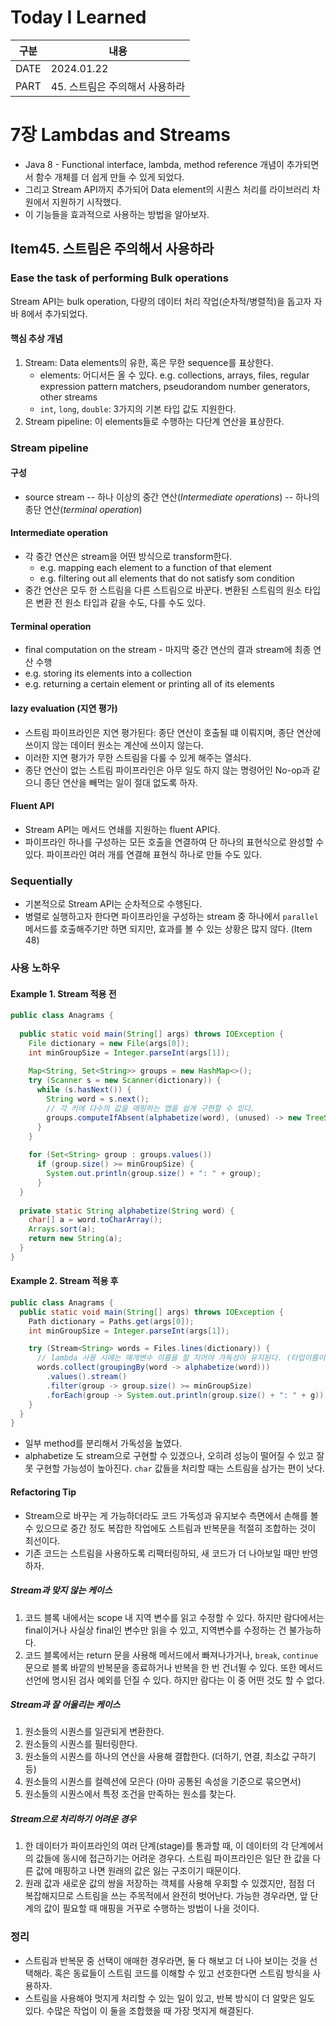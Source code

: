 # Today I Learned

| 구분 | 내용                     |
| ---- | -----------------------|
| DATE | 2024.01.22             |
| PART | 45. 스트림은 주의해서 사용하라  |

# 7장 Lambdas and Streams
* Java 8 - Functional interface, lambda, method reference 개념이 추가되면서 함수 개체를 더 쉽게 만들 수 있게 되었다. 
* 그리고 Stream API까지 추가되어 Data element의 시퀀스 처리를 라이브러리 차원에서 지원하기 시작했다. 
* 이 기능들을 효과적으로 사용하는 방법을 알아보자. 


## Item45. 스트림은 주의해서 사용하라 

### Ease the task of performing Bulk operations 
Stream API는 bulk operation, 다량의 데이터 처리 작업(순차적/병렬적)을 돕고자 자바 8에서 추가되었다. 

#### 핵심 추상 개념
1. Stream: Data elements의 유한, 혹은 무한 sequence를 표상한다. 
    * elements: 어디서든 올 수 있다. e.g. collections, arrays, files, regular expression pattern matchers, pseudorandom number generators, other streams
    * `int`, `long`, `double`: 3가지의 기본 타입 값도 지원한다.
2. Stream pipeline: 이 elements들로 수행하는 다단계 연산을 표상한다. 

### Stream pipeline 
#### 구성
* source stream -- 하나 이상의 중간 연산(*Intermediate operations*) -- 하나의 종단 연산(*terminal operation*)

#### Intermediate operation
* 각 중간 연산은 stream을 어떤 방식으로 transform한다. 
    * e.g. mapping each element to a function of that element
    * e.g. filtering out all elements that do not satisfy som condition 
* 중간 연산은 모두 한 스트림을 다른 스트림으로 바꾼다. 변환된 스트림의 원소 타입은 변환 전 원소 타입과 같을 수도, 다를 수도 있다. 

#### Terminal operation
* final computation on the stream - 마지막 중간 연산의 결과 stream에 최종 연산 수행 
* e.g. storing its elements into a collection
* e.g. returning a certain element or printing all of its elements

#### lazy evaluation (지연 평가)
* 스트림 파이프라인은 지연 평가된다: 종단 연산이 호출될 떄 이뤄지며, 종단 연산에 쓰이지 않는 데이터 원소는 계산에 쓰이지 않는다. 
* 이러한 지연 평가가 무한 스트림을 다룰 수 있게 해주는 열쇠다. 
* 종단 연산이 없는 스트림 파이프라인은 아무 일도 하지 않는 명령어인 No-op과 같으니 종단 연산을 빼먹는 일이 절대 없도록 하자. 

#### Fluent API
* Stream API는 메서드 연쇄를 지원하는 fluent API다. 
* 파이프라인 하나를 구성하는 모든 호출을 연결하여 단 하나의 표현식으로 완성할 수 있다. 파이프라인 여러 개를 연결해 표현식 하나로 만들 수도 있다. 

### Sequentially 
* 기본적으로 Stream API는 순차적으로 수행된다. 
* 병렬로 실행하고자 한다면 파이프라인을 구성하는 stream 중 하나에서 `parallel` 메서드를 호출해주기만 하면 되지만, 효과를 볼 수 있는 상황은 많지 않다. (Item 48)

### 사용 노하우 
#### Example 1. Stream 적용 전
```java
public class Anagrams {  
  
  public static void main(String[] args) throws IOException {  
    File dictionary = new File(args[0]);  
    int minGroupSize = Integer.parseInt(args[1]);  
  
    Map<String, Set<String>> groups = new HashMap<>();  
    try (Scanner s = new Scanner(dictionary)) {  
      while (s.hasNext()) {  
        String word = s.next();  
        // 각 키에 다수의 값을 매핑하는 맵을 쉽게 구현할 수 있다. 
        groups.computeIfAbsent(alphabetize(word), (unused) -> new TreeSet<>()).add(word);
      }  
    }  
  
    for (Set<String> group : groups.values())  
      if (group.size() >= minGroupSize) {  
        System.out.println(group.size() + ": " + group);  
      }  
  }  
  
  private static String alphabetize(String word) {  
    char[] a = word.toCharArray();  
    Arrays.sort(a);  
    return new String(a);  
  }  
}
```

#### Example 2. Stream 적용 후 
```java
public class Anagrams {
  public static void main(String[] args) throws IOException {
    Path dictionary = Paths.get(args[0]);
    int minGroupSize = Integer.parseInt(args[1]);

    try (Stream<String> words = Files.lines(dictionary)) {
      // lambda 사용 시에는 매개변수 이름을 잘 지어야 가독성이 유지된다. (타입이름이 자주 생략되므로)
      words.collect(groupingBy(word -> alphabetize(word)))
        .values().stream()
        .filter(group -> group.size() >= minGroupSize)
        .forEach(group -> System.out.println(group.size() + ": " + g));
    }
  }
}
```
* 일부 method를 분리해서 가독성을 높였다. 
* alphabetize 도 stream으로 구현할 수 있겠으나, 오히려 성능이 떨어질 수 있고 잘못 구현할 가능성이 높아진다. `char` 값들을 처리할 때는 스트림을 삼가는 편이 낫다. 

#### Refactoring Tip
* Stream으로 바꾸는 게 가능하더라도 코드 가독성과 유지보수 측면에서 손해를 볼 수 있으므로 중간 정도 복잡한 작업에도 스트림과 반복문을 적절히 조합하는 것이 최선이다. 
* 기존 코드는 스트림을 사용하도록 리팩터링하되, 새 코드가 더 나아보일 때만 반영하자. 

##### Stream과 맞지 않는 케이스 
1. 코드 블록 내에서는 scope 내 지역 변수를 읽고 수정할 수 있다. 하지만 람다에서는 final이거나 사실상 final인 변수만 읽을 수 있고, 지역변수를 수정하는 건 불가능하다. 
2. 코드 블록에서는 return 문을 사용해 메서드에서 빠져나가거나, `break`, `continue` 문으로 블록 바깥의 반복문을 종료하거나 반복을 한 번 건너뛸 수 있다. 또한 메서드 선언에 명시된 검사 예외를 던질 수 있다. 하지만 람다는 이 중 어떤 것도 할 수 없다. 

##### Stream과 잘 어울리는 케이스 
1. 원소들의 시퀀스를 일관되게 변환한다. 
2. 원소들의 시퀀스를 필터링한다. 
3. 원소들의 시퀀스를 하나의 연산을 사용해 결합한다. (더하기, 연결, 최소값 구하기 등)
4. 원소들의 시퀀스를 컬렉션에 모은다 (아마 공통된 속성을 기준으로 묶으면서)
5. 원소들의 시퀀스에서 특정 조건을 만족하는 원소를 찾는다. 

##### Stream으로 처리하기 어려운 경우 
1. 한 데이터가 파이프라인의 여러 단계(stage)를 통과할 때, 이 데이터의 각 단계에서의 값들에 동시에 접근하기는 어려운 경우다. 스트림 파이프라인은 일단 한 값을 다른 값에 매핑하고 나면 원래의 값은 잃는 구조이기 때문이다. 
2. 원래 값과 새로운 값의 쌍을 저장하는 객체를 사용해 우회할 수 있겠지만, 점점 더 복잡해지므로 스트림을 쓰는 주목적에서 완전히 벗어난다. 가능한 경우라면, 앞 단계의 값이 필요할 때 매핑을 거꾸로 수행하는 방법이 나을 것이다. 

### 정리 
* 스트림과 반복문 중 선택이 애매한 경우라면, 둘 다 해보고 더 나아 보이는 것을 선택해라. 혹은 동료들이 스트림 코드를 이해할 수 있고 선호한다면 스트림 방식을 사용하자. 
* 스트림을 사용해야 멋지게 처리할 수 있는 일이 있고, 반복 방식이 더 알맞은 일도 있다. 수많은 작업이 이 둘을 조합했을 때 가장 멋지게 해결된다. 